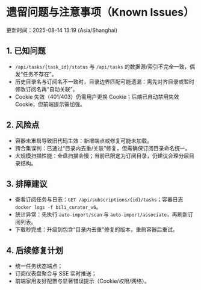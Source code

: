 # 遗留问题与注意事项（Known Issues）

更新时间：2025-08-14 13:19 (Asia/Shanghai)

## 1. 已知问题
- `/api/tasks/{task_id}/status` 与 `/api/tasks` 的数据源/索引不完全一致，偶发“任务不存在”。
- 历史目录名与订阅名不一致时，目录边界匹配可能遗漏：需先对齐目录或暂时修改订阅名再“自动关联”。
- Cookie 失效（401/403）仍需用户更换 Cookie；后端已自动禁用失效 Cookie，但前端提示需加强。

## 2. 风险点
- 容器未重启导致旧代码生效：新增端点或修复可能未加载。
- 跨合集误判：已通过“目录内去重/关联”修复，但需确保订阅目录命名统一。
- 大规模扫描性能：全盘扫描会慢；当前已限定为订阅目录，仍建议合理分层目录结构。

## 3. 排障建议
- 查看订阅任务与日志：`GET /api/subscriptions/{id}/tasks`；容器日志 `docker logs -f bili_curator_v6`。
- 统计异常：先执行 `auto-import/scan` 与 `auto-import/associate`，再刷新订阅列表。
- 下载秒完成：升级到包含“目录内去重”修复的版本，重启容器后重试。

## 4. 后续修复计划
- 统一任务状态端点；
- 订阅仪表盘聚合与 SSE 实时推送；
- 前端家用友好配置与显著错误提示（Cookie/权限/网络）。
